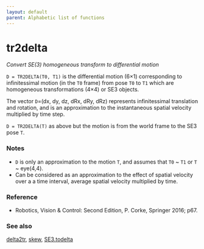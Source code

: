 ```yaml
---
layout: default
parent: Alphabetic list of functions
---
```

# tr2delta
_Convert SE(3) homogeneous transform to differential motion_


```D = TR2DELTA(T0, T1)``` is the differential motion (6&times;1) corresponding to
infinitessimal motion (in the `T0` frame) from pose `T0` to `T1` which are homogeneous
transformations (4&times;4) or SE3 objects.


The vector `D`=(dx, dy, dz, dRx, dRy, dRz) represents infinitessimal translation
and rotation, and is an approximation to the instantaneous spatial velocity
multiplied by time step.


```D = TR2DELTA(T)``` as above but the motion is from the world frame to the SE3
pose `T`.
### Notes
* `D` is only an approximation to the motion `T`, and assumes    that `T0` ~ `T1` or `T` ~ eye(4,4).
* Can be considered as an approximation to the effect of spatial velocity over a    a time interval, average spatial velocity multiplied by time.

### Reference
* Robotics, Vision & Control: Second Edition, P. Corke, Springer 2016; p67.

### See also

[delta2tr](delta2tr.md), [skew](skew.md), [SE3.todelta](SE3.todelta.md)
